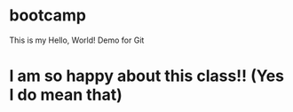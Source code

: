 # bootcamp
This is my Hello, World! Demo for Git

# I am so happy about this class!! (Yes I do mean that)